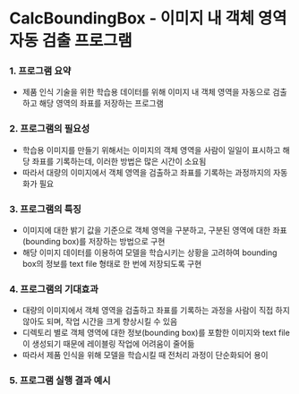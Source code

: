 # CalcBoundingBox - 이미지 내 객체 영역 자동 검출 프로그램

### 1. 프로그램 요약
- 제품 인식 기술을 위한 학습용 데이터를 위해 이미지 내 객체 영역을 자동으로 검출하고 해당 영역의 좌표를 저장하는 프로그램

### 2. 프로그램의 필요성
- 학습용 이미지를 만들기 위해서는 이미지의 객체 영역을 사람이 일일이 표시하고 해당 좌표를 기록하는데, 이러한 방법은 많은 시간이 소요됨
- 따라서 대량의 이미지에서 객체 영역을 검출하고 좌표를 기록하는 과정까지의 자동화가 필요

### 3. 프로그램의 특징
- 이미지에 대한 밝기 값을 기준으로 객체 영역을 구분하고, 구분된 영역에 대한 좌표(bounding box)를 저장하는 방법으로 구현
- 해당 이미지 데이터를 이용하여 모델을 학습시키는 상황을 고려하여 bounding box의 정보를 text file 형태로 한 번에 저장되도록 구현

### 4. 프로그램의 기대효과
- 대량의 이미지에서 객체 영역을 검출하고 좌표를 기록하는 과정을 사람이 직접 하지 않아도 되며, 작업 시간을 크게 향상시킬 수 있음
- 디렉토리 별로 객체 영역에 대한 정보(bounding box)를 포함한 이미지와 text file이 생성되기 때문에 레이블링 작업에 어려움이 줄어듦
- 따라서 제품 인식을 위해 모델을 학습시킬 때 전처리 과정이 단순화되어 용이

### 5. 프로그램 실행 결과 예시
